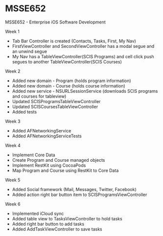MSSE652
=======

MSSE652 - Enterprise iOS Software Development

Week 1

- Tab Bar Controller is created (Contacts, Tasks, First, My Nav)
- FirstViewController and SecondViewController has a modal segue and an unwind segue
- My Nav has a TableViewController(SCIS Programs) and cell click push segues to another TableViewController(SCIS Courses)

Week 2

- Added new domain - Program (holds program information)
- Added new domain - Course (holds course information)
- Added new service - NSURLSessionService (downloads SCIS programs and courses for tableview)
- Updated SCISProgramsTableViewController
- Updated SCISCoursesTableViewController
- Added tests

Week 3

- Added AFNetworkingService
- Added AFNetworkingServiceTests

Week 4

- Implement Core Data
- Create Program and Course managed objects
- Implement RestKit using CocoaPods
- Map Program and Course using RestKit to Core Data

Week 5

- Added Social framework (Mail, Messages, Twitter, Facebook)
- Added action right bar button item to SCISProgramsViewController

Week 6

- Implemented iCloud sync
- Added table view to TasksViewController to hold tasks
- Added right bar button to add tasks
- Added AddTaskViewController to save tasks
